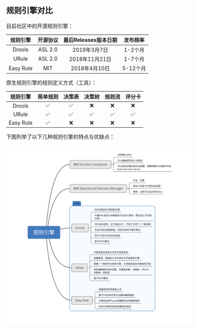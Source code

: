 ## 规则引擎对比

目前社区中的开源规则引擎：

| 规则引擎  | 开源协议 | 最后Releases版本日期 | 发布频率 |
| :-------: | :------: | :------------------: | :------: |
|  Drools   | ASL 2.0  |     2019年3月7日     | 1-2个月  |
|   URule   | ASL 2.0  |    2018年11月21日    | 1-7个月  |
| Easy Rule |   MIT    |    2018年4月10日     | 5-12个月 |

原生规则引擎的规则定义方式（工具）：

| 规则引擎  | 简单规则 | 决策表 | 决策树 | 规则流 | 评分卡 |
| :-------: | :------: | :----: | :----: | :----: | :----: |
|  Drools   |    ✅     |   ✅    |   ❌    |   ❌    |   ❌    |
|   URule   |    ✅     |   ✅    |   ✅    |   ✅    |   ✅    |
| Easy Rule |    ✅     |   ❌    |   ❌    |   ❌    |   ❌    |

下图列举了以下几种规则引擎的特点与优缺点：

![image-20190315095337780](assets/image-20190315095337780.png)